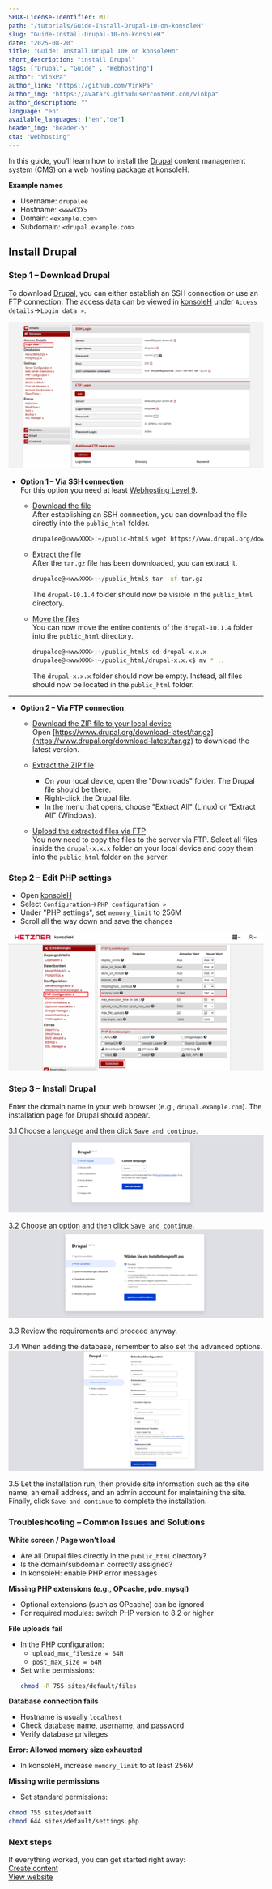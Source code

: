 ```yaml
---
SPDX-License-Identifier: MIT
path: "/tutorials/Guide-Install-Drupal-10-on-konsoleH"
slug: "Guide-Install-Drupal-10-on-konsoleH"
date: "2025-08-20"
title: "Guide: Install Drupal 10+ on konsoleHn"
short_description: "install Drupal"
tags: ["Drupal", "Guide" , "Webhosting"]
author: "VinkPa"
author_link: "https://github.com/VinkPa"
author_img: "https://avatars.githubusercontent.com/vinkpa"
author_description: ""
language: "en"
available_languages: ["en","de"]
header_img: "header-5"
cta: "webhosting"
---
```

In this guide, you’ll learn how to install the [Drupal](https://www.drupal.org/) content management system (CMS) on a web hosting package at konsoleH.

**Example names**

* Username: `drupalee`
* Hostname: `<wwwXXX>`
* Domain: `<example.com>`
* Subdomain: `<drupal.example.com>`

## Install Drupal

### Step 1 – Download Drupal

To download [Drupal](https://www.drupal.org/), you can either establish an SSH connection or use an FTP connection. The access data can be viewed in [konsoleH](https://konsoleh.hetzner.com/) under `Access details`→`Login data »`.

![](images/01_konsoleH_ftp-login-data.png)

* **Option 1 – Via SSH connection**<br>
  For this option you need at least [Webhosting Level 9](https://www.hetzner.com/webhosting).
  
  * <u>Download the file</u><br>
    After establishing an SSH connection, you can download the file directly into the `public_html` folder.
    ```bash
    drupalee@<wwwXXX>:~/public-html$ wget https://www.drupal.org/download-latest/tar.gz
    ```
  
  * <u>Extract the file</u><br>
    After the `tar.gz` file has been downloaded, you can extract it.
    ```bash
    drupalee@<wwwXXX>:~/public_html$ tar -xf tar.gz
    ```
    The `drupal-10.1.4` folder should now be visible in the `public_html` directory.

  * <u>Move the files</u><br>
    You can now move the entire contents of the `drupal-10.1.4` folder into the `public_html` directory.
    ```bash
    drupalee@<wwwXXX>:~/public_html$ cd drupal-x.x.x
    drupalee@<wwwXXX>:~/public_html/drupal-x.x.x$ mv * ..
    ```
    The `drupal-x.x.x` folder should now be empty. Instead, all files should now be located in the `public_html` folder.

-----------

* **Option 2 – Via FTP connection**<br>
  
  * <u>Download the ZIP file to your local device</u><br>
    Open [https://www.drupal.org/download-latest/tar.gz](https://www.drupal.org/download-latest/tar.gz) to download the latest version.
  
  * <u>Extract the ZIP file</u><br>
    * On your local device, open the "Downloads" folder. The Drupal file should be there.
    * Right-click the Drupal file.
    * In the menu that opens, choose "Extract All" (Linux) or "Extract All" (Windows).
  
  * <u>Upload the extracted files via FTP</u><br>
    You now need to copy the files to the server via FTP. Select all files inside the `drupal-x.x.x` folder on your local device and copy them into the `public_html` folder on the server.

### Step 2 – Edit PHP settings

* Open [konsoleH](https://konsoleh.hetzner.com/)
* Select `Configuration`→`PHP configuration »`
* Under "PHP settings", set `memory_limit` to 256M
* Scroll all the way down and save the changes

![](images/02_konsoleH_memory-limit.de.png)

### Step 3 – Install Drupal

Enter the domain name in your web browser (e.g., `drupal.example.com`). The installation page for Drupal should appear. 

3.1 Choose a language and then click `Save and continue`.  
  ![](images/03_Drupal_installation-language.de.png)

3.2 Choose an option and then click `Save and continue`.  
  ![](images/04_Drupal_installation-profile.de.png)

3.3 Review the requirements and proceed anyway.

3.4 When adding the database, remember to also set the advanced options.  
  ![](images/05_Drupal_installation-database.de.png)

3.5 Let the installation run, then provide site information such as the site name, an email address, and an admin account for maintaining the site. Finally, click `Save and continue` to complete the installation.

### Troubleshooting – Common Issues and Solutions

**White screen / Page won’t load**  
- Are all Drupal files directly in the `public_html` directory?  
- Is the domain/subdomain correctly assigned?  
- In konsoleH: enable PHP error messages

**Missing PHP extensions (e.g., OPcache, pdo_mysql)**  
- Optional extensions (such as OPcache) can be ignored  
- For required modules: switch PHP version to 8.2 or higher

**File uploads fail**  
- In the PHP configuration:  
  - `upload_max_filesize = 64M`  
  - `post_max_size = 64M`  
- Set write permissions:
  ```bash
  chmod -R 755 sites/default/files
  ```

**Database connection fails**  
- Hostname is usually `localhost`  
- Check database name, username, and password  
- Verify database privileges

**Error: Allowed memory size exhausted**  
- In konsoleH, increase `memory_limit` to at least 256M

**Missing write permissions**  
- Set standard permissions:
```bash
chmod 755 sites/default
chmod 644 sites/default/settings.php
```

### Next steps

If everything worked, you can get started right away:  
[Create content](https://drupal.example.com/node/add)  
[View website](https://drupal.example.com)
